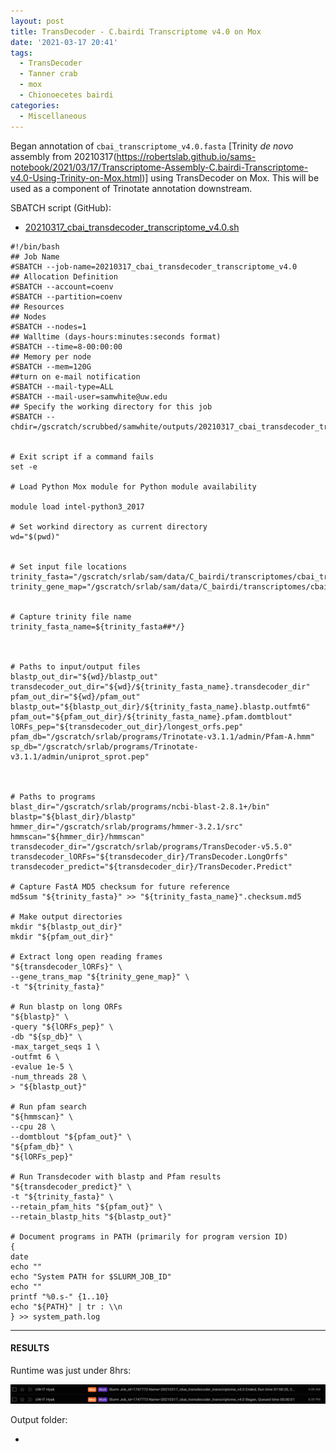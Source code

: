 ```yaml
---
layout: post
title: TransDecoder - C.bairdi Transcriptome v4.0 on Mox
date: '2021-03-17 20:41'
tags:
  - TransDecoder
  - Tanner crab
  - mox
  - Chionoecetes bairdi
categories:
  - Miscellaneous
---
```

Began annotation of `cbai_transcriptome_v4.0.fasta` [Trinity _de novo_ assembly from 20210317(https://robertslab.github.io/sams-notebook/2021/03/17/Transcriptome-Assembly-C.bairdi-Transcriptome-v4.0-Using-Trinity-on-Mox.html)] using TransDecoder on Mox. This will be used as a component of Trinotate annotation downstream.

SBATCH script (GitHub):

- [20210317_cbai_transdecoder_transcriptome_v4.0.sh](https://github.com/RobertsLab/sams-notebook/blob/master/sbatch_scripts/20210317_cbai_transdecoder_transcriptome_v4.0.sh)

```shell
#!/bin/bash
## Job Name
#SBATCH --job-name=20210317_cbai_transdecoder_transcriptome_v4.0
## Allocation Definition
#SBATCH --account=coenv
#SBATCH --partition=coenv
## Resources
## Nodes
#SBATCH --nodes=1
## Walltime (days-hours:minutes:seconds format)
#SBATCH --time=8-00:00:00
## Memory per node
#SBATCH --mem=120G
##turn on e-mail notification
#SBATCH --mail-type=ALL
#SBATCH --mail-user=samwhite@uw.edu
## Specify the working directory for this job
#SBATCH --chdir=/gscratch/scrubbed/samwhite/outputs/20210317_cbai_transdecoder_transcriptome_v4.0


# Exit script if a command fails
set -e

# Load Python Mox module for Python module availability

module load intel-python3_2017

# Set workind directory as current directory
wd="$(pwd)"


# Set input file locations
trinity_fasta="/gscratch/srlab/sam/data/C_bairdi/transcriptomes/cbai_transcriptome_v4.0.fasta"
trinity_gene_map="/gscratch/srlab/sam/data/C_bairdi/transcriptomes/cbai_transcriptome_v4.0.fasta.gene_trans_map"


# Capture trinity file name
trinity_fasta_name=${trinity_fasta##*/}



# Paths to input/output files
blastp_out_dir="${wd}/blastp_out"
transdecoder_out_dir="${wd}/${trinity_fasta_name}.transdecoder_dir"
pfam_out_dir="${wd}/pfam_out"
blastp_out="${blastp_out_dir}/${trinity_fasta_name}.blastp.outfmt6"
pfam_out="${pfam_out_dir}/${trinity_fasta_name}.pfam.domtblout"
lORFs_pep="${transdecoder_out_dir}/longest_orfs.pep"
pfam_db="/gscratch/srlab/programs/Trinotate-v3.1.1/admin/Pfam-A.hmm"
sp_db="/gscratch/srlab/programs/Trinotate-v3.1.1/admin/uniprot_sprot.pep"



# Paths to programs
blast_dir="/gscratch/srlab/programs/ncbi-blast-2.8.1+/bin"
blastp="${blast_dir}/blastp"
hmmer_dir="/gscratch/srlab/programs/hmmer-3.2.1/src"
hmmscan="${hmmer_dir}/hmmscan"
transdecoder_dir="/gscratch/srlab/programs/TransDecoder-v5.5.0"
transdecoder_lORFs="${transdecoder_dir}/TransDecoder.LongOrfs"
transdecoder_predict="${transdecoder_dir}/TransDecoder.Predict"

# Capture FastA MD5 checksum for future reference
md5sum "${trinity_fasta}" >> "${trinity_fasta_name}".checksum.md5

# Make output directories
mkdir "${blastp_out_dir}"
mkdir "${pfam_out_dir}"

# Extract long open reading frames
"${transdecoder_lORFs}" \
--gene_trans_map "${trinity_gene_map}" \
-t "${trinity_fasta}"

# Run blastp on long ORFs
"${blastp}" \
-query "${lORFs_pep}" \
-db "${sp_db}" \
-max_target_seqs 1 \
-outfmt 6 \
-evalue 1e-5 \
-num_threads 28 \
> "${blastp_out}"

# Run pfam search
"${hmmscan}" \
--cpu 28 \
--domtblout "${pfam_out}" \
"${pfam_db}" \
"${lORFs_pep}"

# Run Transdecoder with blastp and Pfam results
"${transdecoder_predict}" \
-t "${trinity_fasta}" \
--retain_pfam_hits "${pfam_out}" \
--retain_blastp_hits "${blastp_out}"

# Document programs in PATH (primarily for program version ID)
{
date
echo ""
echo "System PATH for $SLURM_JOB_ID"
echo ""
printf "%0.s-" {1..10}
echo "${PATH}" | tr : \\n
} >> system_path.log
```

---

#### RESULTS

Runtime was just under 8hrs:

![TransDecoder runtime for cbai_transcriptome_v4.0 on Mox](https://github.com/RobertsLab/sams-notebook/blob/master/images/screencaps/20210317_cbai_transdecoder_transcriptome_v4.0_runtime.png?raw=true)

Output folder:

- []()
